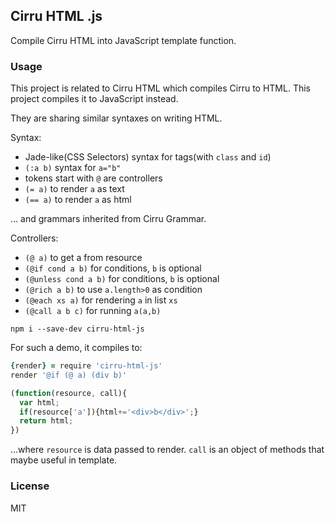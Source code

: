 
Cirru HTML .js
------

Compile Cirru HTML into JavaScript template function.

### Usage

This project is related to Cirru HTML which compiles Cirru to HTML.
This project compiles it to JavaScript instead.

They are sharing similar syntaxes on writing HTML.

Syntax:

* Jade-like(CSS Selectors) syntax for tags(with `class` and `id`)
* `(:a b)` syntax for `a="b"`
* tokens start with `@` are controllers
* `(= a)` to render `a` as text
* `(== a)` to render `a` as html

... and grammars inherited from Cirru Grammar.

Controllers:

* `(@ a)` to get a from resource
* `(@if cond a b)` for conditions, `b` is optional
* `(@unless cond a b)` for conditions, `b` is optional
* `(@rich a b)` to use `a.length>0` as condition
* `(@each xs a)` for rendering `a` in list `xs`
* `(@call a b c)` for running `a(a,b)`

```
npm i --save-dev cirru-html-js
```
For such a demo, it compiles to:
```coffee
{render} = require 'cirru-html-js'
render '@if (@ a) (div b)'
```
```js
(function(resource, call){
  var html;
  if(resource['a']){html+='<div>b</div>';}
  return html;
})
```
...where `resource` is data passed to render.
`call` is an object of methods that maybe useful in template.

### License

MIT